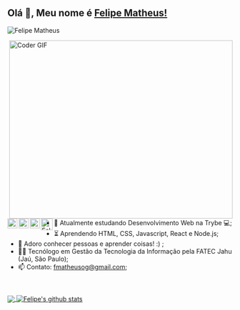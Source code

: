 ## Olá 👋, Meu nome é [Felipe Matheus!](https://fmatheusog.github.io) 
 <p align="left"> <img src="https://komarev.com/ghpvc/?username=fmatheusog&label=Views&color=blue&style=plastic" alt="Felipe Matheus" /> </p>


<img align="right" src="https://media.giphy.com/media/SWoSkN6DxTszqIKEqv/giphy.gif" alt="Coder GIF" width="500" height="400">

<a href="https://twitter.com/felispers">
  <img align="left" alt="Felipe's Twitter" width="22px" src="https://cdn.jsdelivr.net/npm/simple-icons@v3/icons/twitter.svg" />
</a>
<a href="https://www.linkedin.com/in/felipemmmori/">
  <img align="left" alt="Felipe's LinkedIN" width="22px" src="https://cdn.jsdelivr.net/npm/simple-icons@v3/icons/linkedin.svg" />
</a>
<a href="https://www.instagram.com/felispers/">
  <img align="left" alt="Felipe's Instagram" width="22px" src="https://cdn.jsdelivr.net/npm/simple-icons@v3/icons/instagram.svg" />
</a>
<a href="https://devfolio.co/@/">
  <img align="left" alt="Felipe's Devfolio" width="26px" src="https://pbs.twimg.com/profile_images/1212398116101472257/VVvZ_m4A_400x400.png"/>
</a>

- :telescope: Atualmente estudando Desenvolvimento Web na Trybe 💻;
- :hourglass_flowing_sand: Aprendendo HTML, CSS, Javascript, React e Node.js;
- 💬 Adoro conhecer pessoas e aprender coisas! :) ;
- :man_technologist: Tecnólogo em Gestão da Tecnologia da Informação pela FATEC Jahu (Jaú, São Paulo); 
- 📫 Contato: fmatheusog@gmail.com;

<br><br>
<a href="https://github.com/fmatheusog">
  <img align="center" src="https://github-readme-stats.vercel.app/api/top-langs/?username=fmatheusog&theme=dark">
</a>
<a href="https://github.com/fmatheusog">
 <img align="center" src="https://github-readme-stats.vercel.app/api?username=fmatheusog&show_icons=true&theme=dark&line_height=30" alt="Felipe's github stats"/>
</a>
